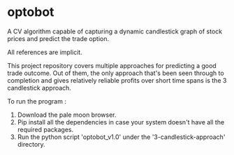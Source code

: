 # optobot
A CV algorithm capable of capturing a dynamic candlestick graph of stock prices and predict the trade option. 

All references are implicit.

This project repository covers multiple approaches for predicting a good trade outcome. Out of them, the only approach that's been seen through to completion and gives relatively reliable profits over short time spans is the 3 candlestick approach.

To run the program : 

1. Download the pale moon browser.
2. Pip install all the dependencies in case your system doesn't have all the required packages.
3. Run the python script 'optobot_v1.0' under the '3-candlestick-approach' directory.
